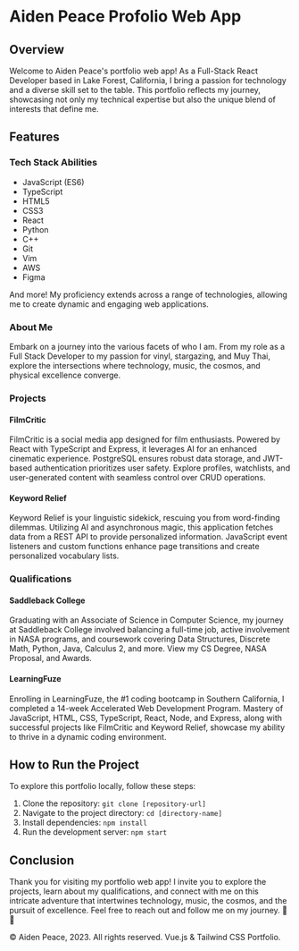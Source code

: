 # Aiden Peace Profolio Web App

## Overview

Welcome to Aiden Peace's portfolio web app! As a Full-Stack React Developer based in Lake Forest, California, I bring a passion for technology and a diverse skill set to the table. This portfolio reflects my journey, showcasing not only my technical expertise but also the unique blend of interests that define me.

## Features

### Tech Stack Abilities

- JavaScript (ES6)
- TypeScript
- HTML5
- CSS3
- React
- Python
- C++
- Git
- Vim
- AWS
- Figma

And more! My proficiency extends across a range of technologies, allowing me to create dynamic and engaging web applications.

### About Me

Embark on a journey into the various facets of who I am. From my role as a Full Stack Developer to my passion for vinyl, stargazing, and Muy Thai, explore the intersections where technology, music, the cosmos, and physical excellence converge.

### Projects

#### FilmCritic

FilmCritic is a social media app designed for film enthusiasts. Powered by React with TypeScript and Express, it leverages AI for an enhanced cinematic experience. PostgreSQL ensures robust data storage, and JWT-based authentication prioritizes user safety. Explore profiles, watchlists, and user-generated content with seamless control over CRUD operations.

#### Keyword Relief

Keyword Relief is your linguistic sidekick, rescuing you from word-finding dilemmas. Utilizing AI and asynchronous magic, this application fetches data from a REST API to provide personalized information. JavaScript event listeners and custom functions enhance page transitions and create personalized vocabulary lists.

### Qualifications

#### Saddleback College

Graduating with an Associate of Science in Computer Science, my journey at Saddleback College involved balancing a full-time job, active involvement in NASA programs, and coursework covering Data Structures, Discrete Math, Python, Java, Calculus 2, and more. View my CS Degree, NASA Proposal, and Awards.

#### LearningFuze

Enrolling in LearningFuze, the #1 coding bootcamp in Southern California, I completed a 14-week Accelerated Web Development Program. Mastery of JavaScript, HTML, CSS, TypeScript, React, Node, and Express, along with successful projects like FilmCritic and Keyword Relief, showcase my ability to thrive in a dynamic coding environment.

## How to Run the Project

To explore this portfolio locally, follow these steps:

1. Clone the repository: `git clone [repository-url]`
2. Navigate to the project directory: `cd [directory-name]`
3. Install dependencies: `npm install`
4. Run the development server: `npm start`

## Conclusion

Thank you for visiting my portfolio web app! I invite you to explore the projects, learn about my qualifications, and connect with me on this intricate adventure that intertwines technology, music, the cosmos, and the pursuit of excellence. Feel free to reach out and follow me on my journey. 🚀🌌

© Aiden Peace, 2023. All rights reserved. Vue.js & Tailwind CSS Portfolio.